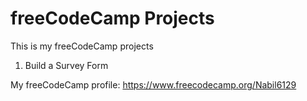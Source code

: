 # freeCodeCamp Projects

This is my freeCodeCamp projects
1. Build a Survey Form

My freeCodeCamp profile: https://www.freecodecamp.org/Nabil6129